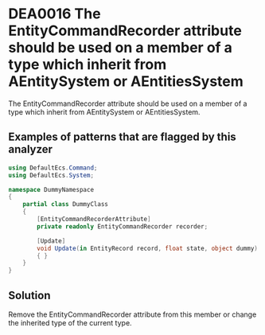 # DEA0016 The EntityCommandRecorder attribute should be used on a member of a type which inherit from AEntitySystem or AEntitiesSystem

The EntityCommandRecorder attribute should be used on a member of a type which inherit from AEntitySystem or AEntitiesSystem.

## Examples of patterns that are flagged by this analyzer

```csharp
using DefaultEcs.Command;
using DefaultEcs.System;

namespace DummyNamespace
{
    partial class DummyClass
    {
        [EntityCommandRecorderAttribute]
        private readonly EntityCommandRecorder recorder;

        [Update]
        void Update(in EntityRecord record, float state, object dummy)
        { }
    }
}
```

## Solution

Remove the EntityCommandRecorder attribute from this member or change the inherited type of the current type.